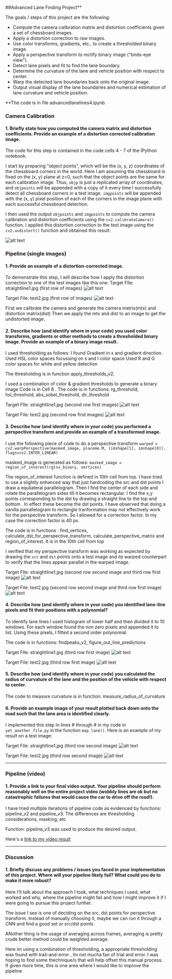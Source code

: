 ##Advanced Lane Finding Project**

The goals / steps of this project are the following:

* Compute the camera calibration matrix and distortion coefficients given a set of chessboard images.
* Apply a distortion correction to raw images.
* Use color transforms, gradients, etc., to create a thresholded binary image.
* Apply a perspective transform to rectify binary image ("birds-eye view").
* Detect lane pixels and fit to find the lane boundary.
* Determine the curvature of the lane and vehicle position with respect to center.
* Warp the detected lane boundaries back onto the original image.
* Output visual display of the lane boundaries and numerical estimation of lane curvature and vehicle position.

**The code is in file advancedlanelines4.ipynb

[//]: # (Image References)

[image1]: ./output_images/camera_calibration.jpg
[image2]: ./output_images/straightline1.jpg
[image3]: ./output_images/test2.jpg
[video1]: ./project_output_colour_pipeline_v3_2.mp4

### Camera Calibration

#### 1. Briefly state how you computed the camera matrix and distortion coefficients. Provide an example of a distortion corrected calibration image.

The code for this step is contained in the code cells 4 - 7 of the IPython notebook.

I start by preparing "object points", which will be the (x, y, z) coordinates of the chessboard corners in the world. Here I am assuming the chessboard is fixed on the (x, y) plane at z=0, such that the object points are the same for each calibration image.  Thus, `objp` is just a replicated array of coordinates, and `objpoints` will be appended with a copy of it every time I successfully detect all chessboard corners in a test image.  `imgpoints` will be appended with the (x, y) pixel position of each of the corners in the image plane with each successful chessboard detection.  

I then used the output `objpoints` and `imgpoints` to compute the camera calibration and distortion coefficients using the `cv2.calibrateCamera()` function.  I applied this distortion correction to the test image using the `cv2.undistort()` function and obtained this result: 

![alt text][image1]

### Pipeline (single images)

#### 1. Provide an example of a distortion-corrected image.

To demonstrate this step, I will describe how I apply the distortion correction to one of the test images like this one:
Target FIle: straightline1.jpg (first row of images)
![alt text][image2]

Target File: test2.jpg (first row of images)
![alt text][image3]

First we calibrate the camera and generate the camera matrix(mtx) and distortion matrix(dist)
Then we apply the mtx and dist to an image to get the undistorted image. 

#### 2. Describe how (and identify where in your code) you used color transforms, gradients or other methods to create a thresholded binary image.  Provide an example of a binary image result.

I used thresholding as follows:
I found Gradient in x  and gradient direction. 
Used HSL color spaces focussing on s and l color space
Used R and G color spaces for white and yellow detection

The thresholding is in function apply_thresholds_v2.


I used a combination of color & gradient thresholds to generate a binary image Code is in Cell 8 .  The code is in functions: rg_threshold, hsl_threshold, abs_sobel_threshold, dir_threshold

Target FIle: straightline1.jpg (second row first images)
![alt text][image2]

Target File: test2.jpg (second row first images)
![alt text][image3]

#### 3. Describe how (and identify where in your code) you performed a perspective transform and provide an example of a transformed image.

I use the following piece of code to do a perspective transform
```warped = cv2.warpPerspective(masked_image, placeme.M, (imshape[1], imshape[0]), flags=cv2.INTER_LINEAR)```

masked_image is generated as follows:
```masked_image = region_of_interest(rglsx_binary, vertices)```

The region_of_interest function is defined in 10th cell from top.
I have tried to use a slightly enhanced way that just hardcoding the src and dst points
I draw a equliateral parallelogram. Then I find the center of each side and rotate the parallelogram sides till it becomes rectangular. I find the x,y points corresponding to the dst by drawing a straight line to the top and bottom . In effect these become the dst points.
I have observed that doing a vanilla parrallelogram to rectangle tranformation may not effectively work for the perspective transform. So I allowed for a correction factor. In my case the correction factor is 40 px. 

The code is in functions : find_vertices, calculate_dst_for_perspective_transform, calculate_perspective_matrix and region_of_interest. It is in the 10th cell from top

I verified that my perspective transform was working as expected by drawing the `src` and `dst` points onto a test image and its warped counterpart to verify that the lines appear parallel in the warped image.

Target FIle: straightline1.jpg (second row second image and third row first image)
![alt text][image2]

Target File: test2.jpg (second row second image and third row first image)
![alt text][image3]

#### 4. Describe how (and identify where in your code) you identified lane-line pixels and fit their positions with a polynomial?


To identify lane lines I used histogram of lower half and then divided it to 10 windows. For each window found the non zero pixels and appended it to list. Using these pixels, I fitted a 
second order polynomial. 

The code is in functions: findpeaks_v2, figure_out_line_predictions

Target FIle: straightline1.jpg (third row first image)
![alt text][image2]

Target File: test2.jpg (third row first image)
![alt text][image3]

#### 5. Describe how (and identify where in your code) you calculated the radius of curvature of the lane and the position of the vehicle with respect to center.

The code to measure curvature is in function: measure_radius_of_curvature

#### 6. Provide an example image of your result plotted back down onto the road such that the lane area is identified clearly.

I implemented this step in lines # through # in my code in `yet_another_file.py` in the function `map_lane()`.  Here is an example of my result on a test image:

Target FIle: straightline1.jpg (third row second image)
![alt text][image2]

Target File: test2.jpg (third row second image)
![alt text][image3]

---

### Pipeline (video)

#### 1. Provide a link to your final video output.  Your pipeline should perform reasonably well on the entire project video (wobbly lines are ok but no catastrophic failures that would cause the car to drive off the road!).

I have tried multiple iterations of pipeline code as evidenced by functions: pipeline_v2 and pipeline_v3. The differences are thresholding considerations, masking, etc

Function: pipeline_v3 was used to produce the desired output.

Here's a [link to my video result](./project_video.mp4)

---

### Discussion

#### 1. Briefly discuss any problems / issues you faced in your implementation of this project.  Where will your pipeline likely fail?  What could you do to make it more robust?

Here I'll talk about the approach I took, what techniques I used, what worked and why, where the pipeline might fail and how I might improve it if I were going to pursue this project further. 

The issue I see is one of deciding on the src, dst points for perspective transform. Instead of manually choosing it, maybe we can run it through a CNN and find a good set or src/dst points

ANother thing is the usage of averaging across frames, averaging is pretty crude better method could be weighted average.

Here im using a combination of thresholding, a appropriate thresholding was found with trail-and-error , Im not mucha fan of trial and error. I was hoping to find some thechnique/s that will help offset this manual process. If given more time, this is one area where I would like to improve the pipeline